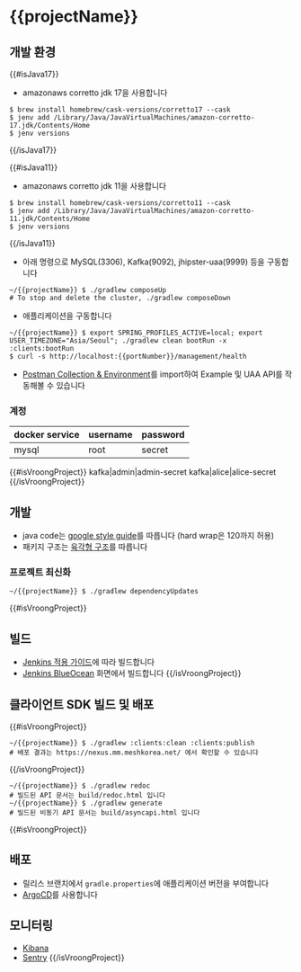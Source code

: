 # {{projectName}}

## 개발 환경

{{#isJava17}}
- amazonaws corretto jdk 17을 사용합니다
```shell
$ brew install homebrew/cask-versions/corretto17 --cask
$ jenv add /Library/Java/JavaVirtualMachines/amazon-corretto-17.jdk/Contents/Home
$ jenv versions
```
{{/isJava17}}

{{#isJava11}}
- amazonaws corretto jdk 11을 사용합니다
```shell
$ brew install homebrew/cask-versions/corretto11 --cask
$ jenv add /Library/Java/JavaVirtualMachines/amazon-corretto-11.jdk/Contents/Home
$ jenv versions
```
{{/isJava11}}

- 아래 명령으로 MySQL(3306), Kafka(9092), jhipster-uaa(9999) 등을 구동합니다
```shell
~/{{projectName}} $ ./gradlew composeUp
# To stop and delete the cluster, ./gradlew composeDown
```

- 애플리케이션을 구동합니다
```shell
~/{{projectName}} $ export SPRING_PROFILES_ACTIVE=local; export USER_TIMEZONE="Asia/Seoul"; ./gradlew clean bootRun -x :clients:bootRun
$ curl -s http://localhost:{{portNumber}}/management/health
```
- [Postman Collection & Environment](./postman)를 import하여 Example 및 UAA API를 작동해볼 수 있습니다

### 계정

docker service|username|password
---|---|---
mysql|root|secret
{{#isVroongProject}}
kafka|admin|admin-secret
kafka|alice|alice-secret
{{/isVroongProject}}

## 개발

- java code는 [google style guide](https://github.com/google/styleguide/blob/gh-pages/intellij-java-google-style.xml)를 따릅니다 (hard wrap은 120까지 허용)
- 패키지 구조는 [육각형 구조](https://reflectoring.io/spring-hexagonal/)를 따릅니다

### 프로젝트 최신화

```shell
~/{{projectName}} $ ./gradlew dependencyUpdates
```

{{#isVroongProject}}
## 빌드

- [Jenkins 적용 가이드](https://wiki.mm.meshkorea.net/pages/viewpage.action?pageId=95855850)에 따라 빌드합니다
- [Jenkins BlueOcean](https://jenkins.meshtools.io/blue/organizations/jenkins/{{projectName}}/activity) 화면에서 빌드합니다
{{/isVroongProject}}

## 클라이언트 SDK 빌드 및 배포

{{#isVroongProject}}
```shell
~/{{projectName}} $ ./gradlew :clients:clean :clients:publish
# 배포 결과는 https://nexus.mm.meshkorea.net/ 에서 확인할 수 있습니다
```
{{/isVroongProject}}

```shell
~/{{projectName}} $ ./gradlew redoc
# 빌드된 API 문서는 build/redoc.html 입니다
~/{{projectName}} $ ./gradlew generate
# 빌드된 비동기 API 문서는 build/asyncapi.html 입니다
```

{{#isVroongProject}}
## 배포

- 릴리스 브랜치에서 `gradle.properties`에 애플리케이션 버전을 부여합니다
- [ArgoCD](https://argocd.meshtools.io/applications?search={{projectName}})를 사용합니다 

## 모니터링

- [Kibana](https://kibana.meshtools.io/)
- [Sentry](https://sentry.io)
{{/isVroongProject}}
